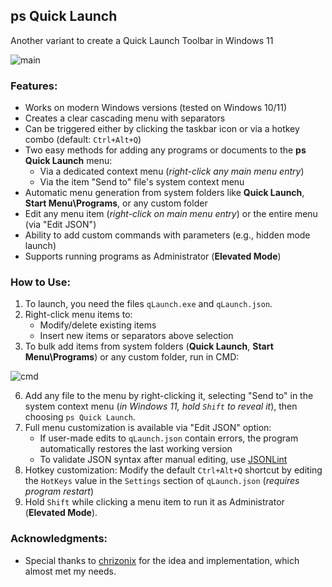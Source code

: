 ## ps Quick Launch
Another variant to create a Quick Launch Toolbar in Windows 11

![main](https://github.com/mozers3/qLaunch/wiki/images/main.png)

### Features:
* Works on modern Windows versions (tested on Windows 10/11)
* Creates a clear cascading menu with separators
* Can be triggered either by clicking the taskbar icon or via a hotkey combo (default: `Ctrl+Alt+Q`)
* Two easy methods for adding any programs or documents to the **ps Quick Launch** menu:
    * Via a dedicated context menu (_right-click any main menu entry_)
    * Via the item "Send to" file's system context menu
* Automatic menu generation from system folders like **Quick Launch**, **Start Menu\Programs**, or any custom folder
* Edit any menu item (_right-click on main menu entry_) or the entire menu (via "Edit JSON")
* Ability to add custom commands with parameters (e.g., hidden mode launch)
* Supports running programs as Administrator (**Elevated Mode**)

### How to Use:
1. To launch, you need the files `qLaunch.exe` and `qLaunch.json`.
2. Right-click menu items to:
    * Modify/delete existing items
    * Insert new items or separators above selection
4. To bulk add items from system folders (**Quick Launch**, **Start Menu\Programs**) or any custom folder, run in CMD:

![cmd](https://github.com/mozers3/qLaunch/wiki/images/cmd.png)

6. Add any file to the menu by right-clicking it, selecting "Send to" in the system context menu (_in Windows 11, hold `Shift` to reveal it_), then choosing `ps Quick Launch`.
7. Full menu customization is available via "Edit JSON" option:
    * If user-made edits to `qLaunch.json` contain errors, the program automatically restores the last working version
    * To validate JSON syntax after manual editing, use [JSONLint](https://jsonlint.com)
8. Hotkey customization: Modify the default `Ctrl+Alt+Q` shortcut by editing the `HotKeys` value in the `Settings` section of `qLaunch.json` (_requires program restart_)
9. Hold `Shift` while clicking a menu item to run it as Administrator (**Elevated Mode**).

### Acknowledgments:
* Special thanks to [chrizonix](https://github.com/chrizonix/QuickLaunch) for the idea and implementation, which almost met my needs.
